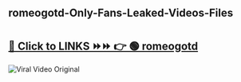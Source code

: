 
 ## romeogotd-Only-Fans-Leaked-Videos-Files

# <h2><a href="https://mediaupload.pro?romeogotd">🔗 Click to LINKS ⏩⏩ 👉 🟢 romeogotd </a></h2>

<a href="https://mediaupload.pro?romeogotd" rel="nofollow" data-target="animated-image.originalLink"><img src="https://i.ibb.co.com/xMMVF88/686577567.gif" alt="Viral Video Original" style="max-width: 100%; display: inline-block;" data-target="animated-image.originalImage"></a>